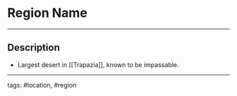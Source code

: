 # Region Name
---

## Description
-   Largest desert in [[Trapazia]], known to be impassable.

---
tags: #location, #region